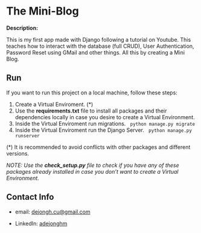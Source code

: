 # The Mini-Blog

**Description:**

This is my first app made with Django following a tutorial on Youtube. This teaches how to interact with the database (full CRUD), User Authentication, Password Reset using GMail and other things. All this by creating a Mini Blog.

## Run

If you want to run this project on a local machine, follow these steps:

1. Create a Virtual Enviroment. (*)
2. Use the **requirements.txt** file to install all packages and their dependencies locally in case you desire to create a Virtual Environment.
3. Inside the Virtual Enviroment run migrations. &nbsp; `python manage.py migrate`
4. Inside the Virtual Enviroment run the Django Server. &nbsp; `python manage.py runserver`

(*) It is recommended to avoid conflicts with other packages and different versions.

*NOTE: Use the **check_setup.py** file to check if you have any of these packages already installed in case you don’t want to create a Virtual Environment.*

## Contact Info

- email: dejongh.cu@gmail.com

- LinkedIn: [adejonghm](https://www.linkedin.com/in/adejonghm/)

<!-- [Back To The Top](#the-blog) -->